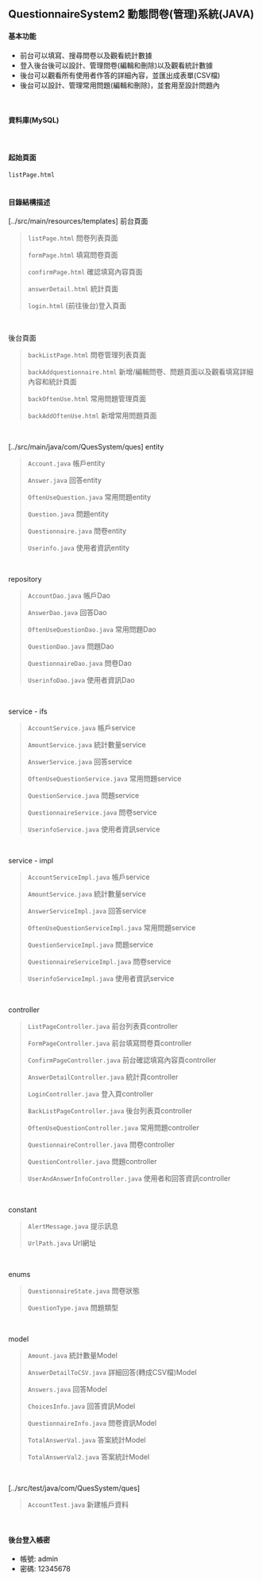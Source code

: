 ## QuestionnaireSystem2 動態問卷(管理)系統(JAVA)
#### 基本功能
- 前台可以填寫、搜尋問卷以及觀看統計數據
- 登入後台後可以設計、管理問卷(編輯和刪除)以及觀看統計數據
- 後台可以觀看所有使用者作答的詳細內容，並匯出成表單(CSV檔)
- 後台可以設計、管理常用問題(編輯和刪除)，並套用至設計問題內
<br />

#### 資料庫(MySQL)
<br />

#### 起始頁面
`listPage.html`
<br />
<br />

#### 目錄結構描述
[../src/main/resources/templates]
前台頁面
>`listPage.html` 問卷列表頁面
>
>`formPage.html` 填寫問卷頁面
>
>`confirmPage.html` 確認填寫內容頁面
>
>`answerDetail.html` 統計頁面
>
>`login.html` (前往後台)登入頁面
<br />

後台頁面
>`backListPage.html` 問卷管理列表頁面
>
>`backAddquestionnaire.html` 新增/編輯問卷、問題頁面以及觀看填寫詳細內容和統計頁面
>
>`backOftenUse.html` 常用問題管理頁面
>
>`backAddOftenUse.html` 新增常用問題頁面
<br />

[../src/main/java/com/QuesSystem/ques]
entity
>`Account.java` 帳戶entity
>
>`Answer.java` 回答entity
>
>`OftenUseQuestion.java` 常用問題entity
>
>`Question.java` 問題entity
>
>`Questionnaire.java` 問卷entity
>
>`Userinfo.java` 使用者資訊entity
<br />

repository
>`AccountDao.java` 帳戶Dao
>
>`AnswerDao.java` 回答Dao
>
>`OftenUseQuestionDao.java` 常用問題Dao
>
>`QuestionDao.java` 問題Dao
>
>`QuestionnaireDao.java` 問卷Dao
>
>`UserinfoDao.java` 使用者資訊Dao
<br />

service - ifs
>`AccountService.java` 帳戶service
>
>`AmountService.java` 統計數量service
>
>`AnswerService.java` 回答service
>
>`OftenUseQuestionService.java` 常用問題service
>
>`QuestionService.java` 問題service
>
>`QuestionnaireService.java` 問卷service
>
>`UserinfoService.java` 使用者資訊service
<br />

service - impl
>`AccountServiceImpl.java` 帳戶service
>
>`AmountService.java` 統計數量service
>
>`AnswerServiceImpl.java` 回答service
>
>`OftenUseQuestionServiceImpl.java` 常用問題service
>
>`QuestionServiceImpl.java` 問題service
>
>`QuestionnaireServiceImpl.java` 問卷service
>
>`UserinfoServiceImpl.java` 使用者資訊service
<br />

controller
>`ListPageController.java` 前台列表頁controller
>
>`FormPageController.java` 前台填寫問卷頁controller
>
>`ConfirmPageController.java` 前台確認填寫內容頁controller
>
>`AnswerDetailController.java` 統計頁controller
>
>`LoginController.java` 登入頁controller
>
>`BackListPageController.java` 後台列表頁controller
>
>`OftenUseQuestionController.java` 常用問題controller
>
>`QuestionnaireController.java` 問卷controller
>
>`QuestionController.java` 問題controller
>
>`UserAndAnswerInfoController.java` 使用者和回答資訊controller
<br />

constant
>`AlertMessage.java` 提示訊息
>
>`UrlPath.java` Url網址
<br />

enums
>`QuestionnaireState.java` 問卷狀態
>
>`QuestionType.java` 問題類型
<br />

model
>`Amount.java` 統計數量Model
>
>`AnswerDetailToCSV.java` 詳細回答(轉成CSV檔)Model
>
>`Answers.java` 回答Model
>
>`ChoicesInfo.java` 回答資訊Model
>
>`QuestionnaireInfo.java` 問卷資訊Model
>
>`TotalAnswerVal.java` 答案統計Model
>
>`TotalAnswerVal2.java` 答案統計Model
<br />

[../src/test/java/com/QuesSystem/ques]
>`AccountTest.java` 新建帳戶資料
<br />

#### 後台登入帳密
- 帳號: admin
- 密碼: 12345678
